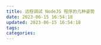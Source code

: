 ```yaml
---
title: 远程调试 NodeJS 程序的几种姿势
date: 2023-06-15 16:54:18
updated: 2023-06-15 16:54:18
tags:
categories:
---
```

